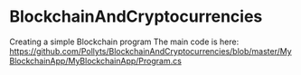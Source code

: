 # BlockchainAndCryptocurrencies

Creating a simple Blockchain program
The main code is here: https://github.com/Pollyts/BlockchainAndCryptocurrencies/blob/master/MyBlockchainApp/MyBlockchainApp/Program.cs
